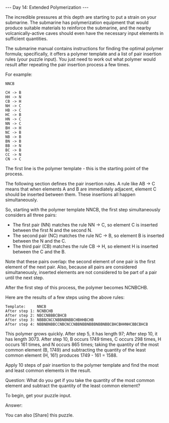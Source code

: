 --- Day 14: Extended Polymerization ---

The incredible pressures at this depth are starting to put a strain on your submarine. The submarine has polymerization equipment that would 
produce suitable materials to reinforce the submarine, and the nearby volcanically-active caves should even have the necessary input elements 
in sufficient quantities.

The submarine manual contains instructions for finding the optimal polymer formula; specifically, it offers a polymer template and a list of pair 
insertion rules (your puzzle input). You just need to work out what polymer would result after repeating the pair insertion process a few times.

For example:
```
NNCB

CH -> B
HH -> N
CB -> H
NH -> C
HB -> C
HC -> B
HN -> C
NN -> C
BH -> H
NC -> B
NB -> B
BN -> B
BB -> N
BC -> B
CC -> N
CN -> C
```
The first line is the polymer template - this is the starting point of the process.

The following section defines the pair insertion rules. A rule like AB -> C means that when elements A and B are immediately adjacent, 
element C should be inserted between them. These insertions all happen simultaneously.

So, starting with the polymer template NNCB, the first step simultaneously considers all three pairs:

- The first pair (NN) matches the rule NN -> C, so element C is inserted between the first N and the second N.
- The second pair (NC) matches the rule NC -> B, so element B is inserted between the N and the C.
- The third pair (CB) matches the rule CB -> H, so element H is inserted between the C and the B.

Note that these pairs overlap: the second element of one pair is the first element of the next pair. Also, because all pairs are considered simultaneously,
inserted elements are not considered to be part of a pair until the next step.

After the first step of this process, the polymer becomes NCNBCHB.

Here are the results of a few steps using the above rules:
```
Template:     NNCB
After step 1: NCNBCHB
After step 2: NBCCNBBBCBHCB
After step 3: NBBBCNCCNBBNBNBBCHBHHBCHB
After step 4: NBBNBNBBCCNBCNCCNBBNBBNBBBNBBNBBCBHCBHHNHCBBCBHCB
```
This polymer grows quickly. After step 5, it has length 97; After step 10, it has length 3073. After step 10, B occurs 1749 times, C occurs 298 times,
H occurs 161 times, and N occurs 865 times; taking the quantity of the most common element (B, 1749) and subtracting the quantity of 
the least common element (H, 161) produces 1749 - 161 = 1588.

Apply 10 steps of pair insertion to the polymer template and find the most and least common elements in the result. 

Question:
What do you get if you take the quantity of the most common element and subtract the quantity of the least common element?

To begin, get your puzzle input.

Answer:  

You can also [Share] this puzzle.
